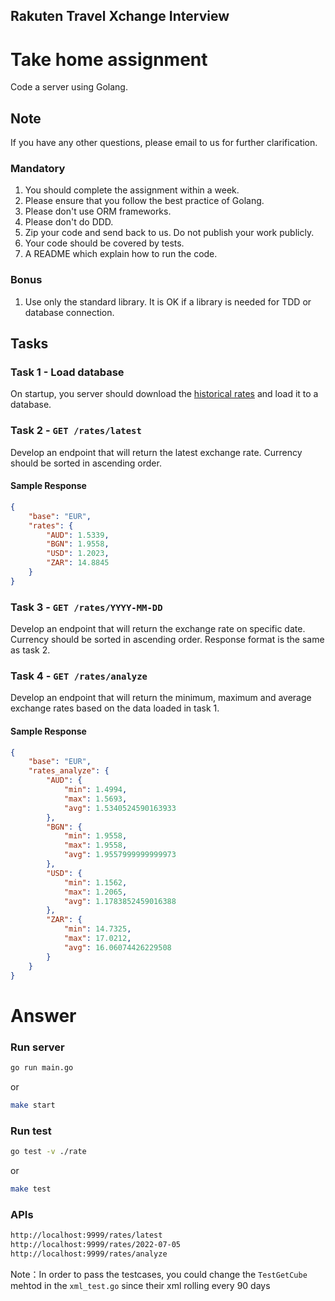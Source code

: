 Rakuten Travel Xchange Interview
---

# Take home assignment
Code a server using Golang.

## Note
If you have any other questions, please email to us for further clarification.

### Mandatory
1. You should complete the assignment within a week.
2. Please ensure that you follow the best practice of Golang.
3. Please don't use ORM frameworks.
4. Please don't do DDD.
5. Zip your code and send back to us.
Do not publish your work publicly.
6. Your code should be covered by tests.
7. A README which explain how to run the code.

### Bonus
1. Use only the standard library. It is OK if a library is needed for TDD or database connection.

## Tasks

### Task 1 - Load database
On startup, you server should download the [historical rates](https://www.ecb.europa.eu/stats/eurofxref/eurofxref-hist-90d.xml) and load it to a database.

### Task 2 - `GET /rates/latest`
Develop an endpoint that will return the latest exchange rate. Currency should be sorted in ascending order.

#### Sample Response
```json
{
    "base": "EUR",
    "rates": {
        "AUD": 1.5339,
        "BGN": 1.9558,
        "USD": 1.2023,
        "ZAR": 14.8845
    }
}
```

### Task 3 - `GET /rates/YYYY-MM-DD`
Develop an endpoint that will return the exchange rate on specific date. Currency should be sorted in ascending order. Response format is the same as task 2.

### Task 4 - `GET /rates/analyze`
Develop an endpoint that will return the minimum, maximum and average exchange rates based on the data loaded in task 1.

#### Sample Response
```json
{
    "base": "EUR",
    "rates_analyze": {
        "AUD": {
            "min": 1.4994,
            "max": 1.5693,
            "avg": 1.5340524590163933
        },
        "BGN": {
            "min": 1.9558,
            "max": 1.9558,
            "avg": 1.9557999999999973
        },
        "USD": {
            "min": 1.1562,
            "max": 1.2065,
            "avg": 1.1783852459016388
        },
        "ZAR": {
            "min": 14.7325,
            "max": 17.0212,
            "avg": 16.06074426229508
        }
    }
}
```

# Answer

### Run server

```bash
go run main.go
```
or

```bash
make start
```

### Run test

```bash
go test -v ./rate
```

or 

```bash
make test
```

### APIs

```bash
http://localhost:9999/rates/latest
http://localhost:9999/rates/2022-07-05
http://localhost:9999/rates/analyze
```

Note：In order to pass the testcases, you could change the `TestGetCube` mehtod in the `xml_test.go` since their xml rolling every 90 days
